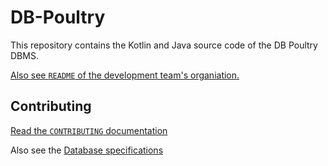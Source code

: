 # DB-Poultry
This repository contains the Kotlin and Java source code of the DB Poultry DBMS.

[Also see `README` of the development team's organiation.](https://github.com/CSSWENGS18Group9)

## Contributing

[Read the `CONTRIBUTING` documentation](https://github.com/CSSWENGS18Group9/DB-Poultry/blob/development-v2/CONTRIBUTING.md)

Also see the [Database specifications](https://github.com/CSSWENGS18Group9/DB-Poultry/wiki#database-specifications)
